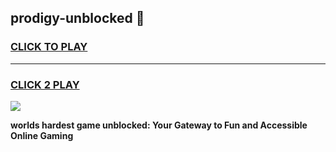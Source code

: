 
## prodigy-unblocked 👋
<h3>
<a href="https://premium.freeplayer.one?title=prodigy-unblocked&ref=14F">CLICK TO PLAY</a></h3>
<hr>

<h3>
<a href="https://premium.freeplayer.one?title=prodigy-unblocked&ref=14F">CLICK 2 PLAY</a>
  
</h3>

<a href="https://premium.freeplayer.one?title=prodigy-unblocked&ref=12F/"><img src="https://clearcache.store/games.png"></a>


**worlds hardest game unblocked: Your Gateway to Fun and Accessible Online Gaming**
